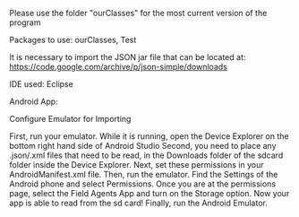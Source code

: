 Please use the folder "ourClasses" for the most current version of the program
  
Packages to use: ourClasses, Test

It is necessary to import the JSON jar file that can be located at: https://code.google.com/archive/p/json-simple/downloads

IDE used: Eclipse

Android App:

Configure Emulator for Importing

  First, run your emulator. While it is running, open the Device Explorer on the bottom right hand side of Android Studio
  Second, you need to place any .json/.xml files that need to be read, in the Downloads folder of the sdcard folder inside the    Device Explorer.
  Next, set these permissions in your AndroidManifest.xml file.
  Then, run the emulator. Find the Settings of the Android phone and select Permissions. Once you are at the permissions page, select the Field Agents App and turn on the Storage option. Now your app is able to read from the sd card!
  Finally, run the Android Emulator.
